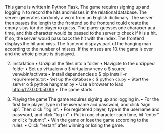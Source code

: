 This game is written in Python Flask. The game requires signing up and logging in to record the hits and misses in the relational database. The server generates randomly a word from an English dictionary. The server then passes the length to the frontend so the frontend could create the empty slots for the player to guess. The player guesses one character at a time, and this character would be passed to the server to check if it is a hit. If so, the server would pass back the hit with the index. The frontend displays the hit and miss. The frontend displays part of the hanging man according to the number of misses. If the misses are 10, the game is over and the whole picture is displayed. 

2.	Installation
•	Unzip all the files into a folder
•	Navigate to the unzipped folder
•	Set up virtualenv
o	$ virtualenv venv
o	$ source venv/bin/activate
•	Install dependencies 
o	$ pip install –r requirements.txt
•	Set up the database
o	$ python db.py
•	Start the server
o	$ python hangman.py
•	Use a browser to load http://127.0.0.1:5000/
•	The game starts

3.	Playing the game
The game requires signing up and logging in.
•	For the first time player, type in the username and password, and click “sign up”. Then click “log in”.
•	For registered player, type in the username and password, and click “log in”.
•	Put in one character each time, hit “enter” or click “submit”.
•	Win the game or lose the game according to the rules.
•	Click “restart” after winning or losing the game.

